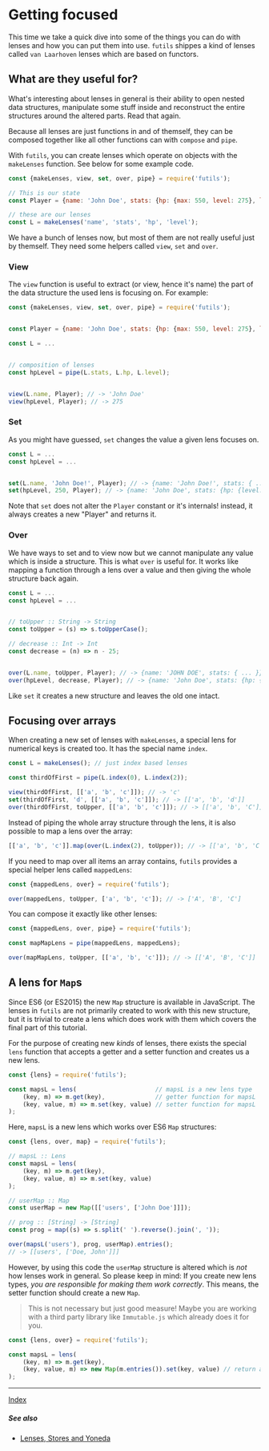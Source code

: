# Getting focused
This time we take a quick dive into some of the things you can do with lenses and how you can put them into use. `futils` shippes a kind of lenses called `van Laarhoven` lenses which are based on functors.


## What are they useful for?
What's interesting about lenses in general is their ability to open nested data structures, manipulate some stuff inside and reconstruct the entire structures around the altered parts. Read that again.

Because all lenses are just functions in and of themself, they can be composed together like all other functions can with `compose` and `pipe`.

With `futils`, you can create lenses which operate on objects with the `makeLenses` function. See below for some example code.

```javascript
const {makeLenses, view, set, over, pipe} = require('futils');

// This is our state
const Player = {name: 'John Doe', stats: {hp: {max: 550, level: 275}, level: 6}};

// these are our lenses
const L = makeLenses('name', 'stats', 'hp', 'level');
```

We have a bunch of lenses now, but most of them are not really useful just by themself. They need some helpers called `view`, `set` and `over`. 

### View
The `view` function is useful to extract (or view, hence it's name) the part of the data structure the used lens is focusing on. For example:

```javascript
const {makeLenses, view, set, over, pipe} = require('futils');


const Player = {name: 'John Doe', stats: {hp: {max: 550, level: 275}, level: 6}};

const L = ...


// composition of lenses
const hpLevel = pipe(L.stats, L.hp, L.level);


view(L.name, Player); // -> 'John Doe'
view(hpLevel, Player); // -> 275
```

### Set
As you might have guessed, `set` changes the value a given lens focuses on.

```javascript
const L = ...
const hpLevel = ...


set(L.name, 'John Doe!', Player); // -> {name: 'John Doe!', stats: { ... }};
set(hpLevel, 250, Player); // -> {name: 'John Doe', stats: {hp: {level: 250, ...}}};
```

Note that `set` does not alter the `Player` constant or it's internals! instead, it always creates a new "Player" and returns it.


### Over
We have ways to set and to view now but we cannot manipulate any value which is inside a structure. This is what `over` is useful for. It works like mapping a function through a lens over a value and then giving the whole structure back again.

```javascript
const L = ...
const hpLevel = ...


// toUpper :: String -> String
const toUpper = (s) => s.toUpperCase();

// decrease :: Int -> Int
const decrease = (n) => n - 25;


over(L.name, toUpper, Player); // -> {name: 'JOHN DOE', stats: { ... }};
over(hpLevel, decrease, Player); // -> {name: 'John Doe', stats: {hp: {level: 250, ...}}};
```

Like `set` it creates a new structure and leaves the old one intact.


## Focusing over arrays
When creating a new set of lenses with `makeLenses`, a special lens for numerical keys is created too. It has the special name `index`.

```javascript
const L = makeLenses(); // just index based lenses

const thirdOfFirst = pipe(L.index(0), L.index(2));

view(thirdOfFirst, [['a', 'b', 'c']]); // -> 'c'
set(thirdOfFirst, 'd', [['a', 'b', 'c']]); // -> [['a', 'b', 'd']]
over(thirdOfFirst, toUpper, [['a', 'b', 'c']]); // -> [['a', 'b', 'C']]
```

Instead of piping the whole array structure through the lens, it is also possible to map a lens over the array:

```javascript
[['a', 'b', 'c']].map(over(L.index(2), toUpper)); // -> [['a', 'b', 'C']]
```

If you need to map over all items an array contains, `futils` provides a special helper lens called `mappedLens`:

```javascript
const {mappedLens, over} = require('futils');

over(mappedLens, toUpper, ['a', 'b', 'c']); // -> ['A', 'B', 'C']
```

You can compose it exactly like other lenses:

```javascript
const {mappedLens, over, pipe} = require('futils');

const mapMapLens = pipe(mappedLens, mappedLens);

over(mapMapLens, toUpper, [['a', 'b', 'c']]); // -> [['A', 'B', 'C']]
```

## A lens for `Map`s
Since ES6 (or ES2015) the new `Map` structure is available in JavaScript. The lenses in `futils` are not primarily created to work with this new structure, but it is trivial to create a lens which does work with them which covers the final part of this tutorial.

For the purpose of creating new _kinds_ of lenses, there exists the special `lens` function that accepts a getter and a setter function and creates us a new lens.

```javascript
const {lens} = require('futils');

const mapsL = lens(                      // mapsL is a new lens type
    (key, m) => m.get(key),              // getter function for mapsL
    (key, value, m) => m.set(key, value) // setter function for mapsL
);
```

Here, `mapsL` is a new lens which works over ES6 `Map` structures:

```javascript
const {lens, over, map} = require('futils');

// mapsL :: Lens
const mapsL = lens(
    (key, m) => m.get(key),
    (key, value, m) => m.set(key, value)
);

// userMap :: Map
const userMap = new Map([['users', ['John Doe']]]);

// prog :: [String] -> [String]
const prog = map((s) => s.split(' ').reverse().join(', '));

over(mapsL('users'), prog, userMap).entries();
// -> [[users', ['Doe, John']]]
```

However, by using this code the `userMap` structure is altered which is _not_ how lenses work in general. So please keep in mind: If you create new lens types, _you are responsible for making them work correctly_. This means, the setter function should create a new `Map`.

> This is not necessary but just good measure! Maybe you are working with a
> third party library like `Immutable.js` which already does it for you.

```javascript
const {lens, over} = require('futils');

const mapsL = lens(
    (key, m) => m.get(key),
    (key, value, m) => new Map(m.entries()).set(key, value) // return a new Map
);
```


---
[Index](./readme.md)

##### See also
- [Lenses, Stores and Yoneda](https://bartoszmilewski.com/2013/10/08/lenses-stores-and-yoneda/)






